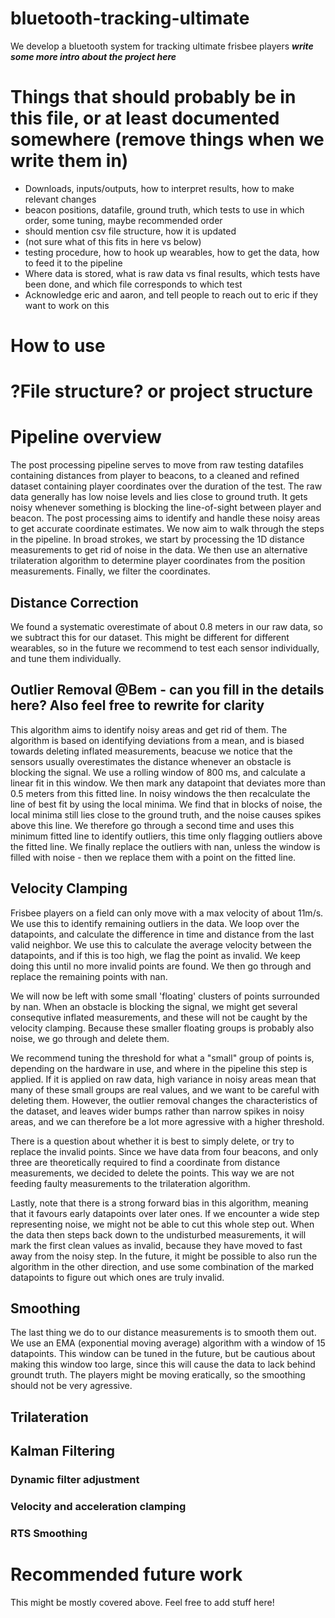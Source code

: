 # bluetooth-tracking-ultimate
We develop a bluetooth system for tracking ultimate frisbee players
***write some more intro about the project here***
# Things that should probably be in this file, or at least documented somewhere (remove things when we write them in)
- Downloads, inputs/outputs, how to interpret results, how to make relevant changes
- beacon positions, datafile, ground truth, which tests to use in which order, some tuning, maybe recommended order
- should mention csv file structure, how it is updated
- (not sure what of this fits in here vs below)
- testing procedure, how to hook up wearables, how to get the data, how to feed it to the pipeline
- Where data is stored, what is raw data vs final results, which tests have been done, and which file corresponds to which test
- Acknowledge eric and aaron, and tell people to reach out to eric if they want to work on this
  
# How to use
  

# ?File structure? or project structure

# Pipeline overview
The post processing pipeline serves to move from raw testing datafiles containing distances from player to beacons, to a cleaned and refined dataset containing player coordinates over the duration of the test. 
The raw data generally has low noise levels and lies close to ground truth. It gets noisy whenever something is blocking the line-of-sight between player and beacon. The post processing aims to identify and handle these noisy areas to get accurate coordinate estimates.
We now aim to walk through the steps in the pipeline. In broad strokes, we start by processing the 1D distance measurements to get rid of noise in the data. We then use an alternative trilateration algorithm to determine player coordinates from the position measurements. Finally, we filter the coordinates.

## Distance Correction
We found a systematic overestimate of about 0.8 meters in our raw data, so we subtract this for our dataset. This might be different for different wearables, so in the future we recommend to test each sensor individually, and tune them individually.

## Outlier Removal @Bem - can you fill in the details here? Also feel free to rewrite for clarity
This algorithm aims to identify noisy areas and get rid of them. The algorithm is based on identifying deviations from a mean, and is biased towards deleting inflated measurements, beacuse we notice that the sensors usually overestimates the distance whenever an obstacle is blocking the signal.
We use a rolling window of 800 ms, and calculate a linear fit in this window. We then mark any datapoint that deviates more than 0.5 meters from this fitted line. In noisy windows the then recalculate the line of best fit by using the local minima. We find that in blocks of noise, the local minima still lies close to the ground truth, and the noise causes spikes above this line. We therefore go through a second time and uses this minimum fitted line to identify outliers, this time only flagging outliers above the fitted line. We finally replace the outliers with nan, unless the window is filled with noise - then we replace them with a point on the fitted line.

## Velocity Clamping
Frisbee players on a field can only move with a max velocity of about 11m/s. We use this to identify remaining outliers in the data. We loop over the datapoints, and calculate the difference in time and distance from the last valid neighbor. We use this to calculate the average velocity between the datapoints, and if this is too high, we flag the point as invalid. We keep doing this until no more invalid points are found. We then go through and replace the remaining points with nan.

We will now be left with some small 'floating' clusters of points surrounded by nan. When an obstacle is blocking the signal, we might get several consequtive inflated measurements, and these will not be caught by the velocity clamping. Because these smaller floating groups is probably also noise, we go through and delete them.

We recommend tuning the threshold for what a "small" group of points is, depending on the hardware in use, and where in the pipeline this step is applied. If it is applied on raw data, high variance in noisy areas mean that many of these small groups are real values, and we want to be careful with deleting them. However, the outlier removal changes the characteristics of the dataset, and leaves wider bumps rather than narrow spikes in noisy areas, and we can therefore be a lot more agressive with a higher threshold.

There is a question about whether it is best to simply delete, or try to replace the invalid points. Since we have data from four beacons, and only three are theoretically required to find a coordinate from distance measurements, we decided to delete the points. This way we are not feeding faulty measurements to the trilateration algorithm.  

Lastly, note that there is a strong forward bias in this algorithm, meaning that it favours early datapoints over later ones. If we encounter a wide step representing noise, we might not be able to cut this whole step out. When the data then steps back down to the undisturbed measurements, it will mark the first clean values as invalid, because they have moved to fast away from the noisy step. In the future, it might be possible to also run the algorithm in the other direction, and use some combination of the marked datapoints to figure out which ones are truly invalid.

## Smoothing
The last thing we do to our distance measurements is to smooth them out. We use an EMA (exponential moving average) algorithm with a window of 15 datapoints. This window can be tuned in the future, but be cautious about making this window too large, since this will cause the data to lack behind groundt truth. The players might be moving eratically, so the smoothing should not be very agressive.

## Trilateration

## Kalman Filtering

### Dynamic filter adjustment

### Velocity and acceleration clamping

### RTS Smoothing



# Recommended future work
This might be mostly covered above. Feel free to add stuff here!
